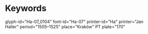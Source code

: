 # Keywords
glyph-id="Ha-07_0104"
font-id="Ha-07"
printer-id="Ha"
printer="Jan Haller"
period="1505–1525"
place="Kraków"
PT plate="170"
